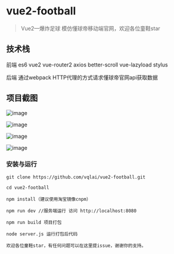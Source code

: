 # vue2-football

> Vue2—爆炸足球
模仿懂球帝移动端官网，欢迎各位童鞋star 

## 技术栈

前端 es6 vue2 vue-router2 axios better-scroll vue-lazyload stylus 

后端 通过webpack HTTP代理的方式请求懂球帝官网api获取数据

## 项目截图

![image](https://github.com/vqlai/vue2-football/blob/master/static/1.jpg)

![image](https://github.com/vqlai/vue2-football/blob/master/static/2.jpg)

![image](https://github.com/vqlai/vue2-football/blob/master/static/3.jpg)

![image](https://github.com/vqlai/vue2-football/blob/master/static/4.jpg)

### 安装与运行

```
git clone https://github.com/vqlai/vue2-football.git

cd vue2-football

npm install（建议使用淘宝镜像cnpm）

npm run dev //服务端运行 访问 http://localhost:8080

npm run build 项目打包 

node server.js 运行打包后代码 

欢迎各位童鞋star，有任何问题可以在这里提issue，谢谢你的支持。
